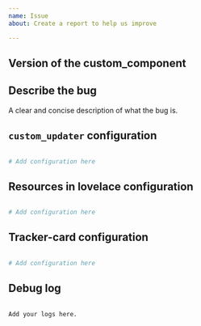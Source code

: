 ```yaml
---
name: Issue
about: Create a report to help us improve

---
```


<!-- Before you open a new issue, search through the existing issues to see if others have had the same problem.

Issues not containing the minimum requirements will be closed:

- Issues without a description (using the header is not good enough) will be closed.
- Issues without debug logging will be closed.
- Issues without configuration will be closed

When an issue gets closed I will add a comment to it stating what's missing so you can open another.
-->

## Version of the custom_component
<!-- If you are not using the newest version, download and try that before opening a issue-->

## Describe the bug
A clear and concise description of what the bug is.

## `custom_updater` configuration

```yaml

# Add configuration here

```

## Resources in lovelace configuration

```yaml

# Add configuration here

```

## Tracker-card configuration

```yaml

# Add configuration here

```

## Debug log
<!-- https://github.com/custom-components/custom_updater/wiki/Debug -->

```text

Add your logs here.

```